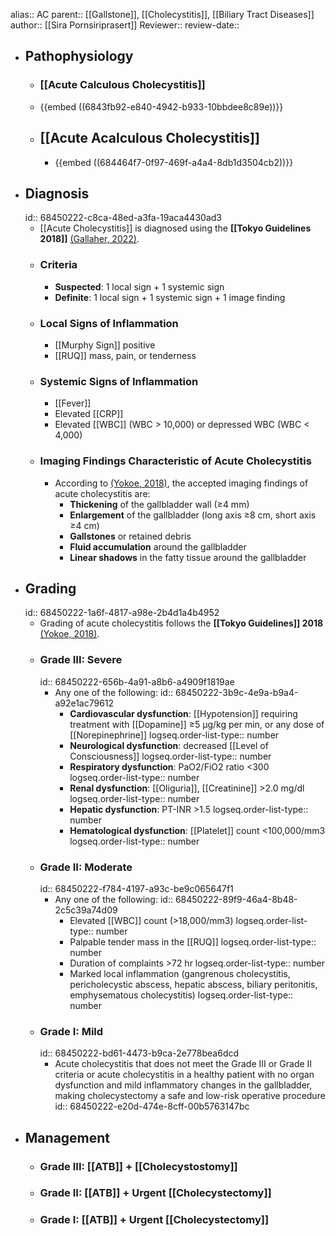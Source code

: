 alias:: AC
parent:: [[Gallstone]], [[Cholecystitis]], [[Biliary Tract Diseases]] 
author:: [[Sira Pornsiriprasert]] 
Reviewer::
review-date::

- ## Pathophysiology
	- ### [[Acute Calculous Cholecystitis]]
	- {{embed ((6843fb92-e840-4942-b933-10bbdee8c89e))}}
	- ## [[Acute Acalculous Cholecystitis]]
		- {{embed ((684464f7-0f97-469f-a4a4-8db1d3504cb2))}}
- ## Diagnosis
  id:: 68450222-c8ca-48ed-a3fa-19aca4430ad3
	- [[Acute Cholecystitis]] is diagnosed using the **[[Tokyo Guidelines 2018]]** [(Gallaher, 2022)]([[References/gallaherAcuteCholecystitisReview2022]]).
	- ### Criteria
		- **Suspected**: 1 local sign + 1 systemic sign
		- **Definite**: 1 local sign + 1 systemic sign + 1 image finding
	- ### Local Signs of Inflammation
		- [[Murphy Sign]] positive
		- [[RUQ]] mass, pain, or tenderness
	- ### Systemic Signs of Inflammation
		- [[Fever]]
		- Elevated [[CRP]]
		- Elevated [[WBC]] (WBC > 10,000) or depressed WBC (WBC < 4,000)
	- ### Imaging Findings Characteristic of Acute Cholecystitis
		- According to [(Yokoe, 2018)]([[References/yokoeTokyoGuidelines20182018]]), the accepted imaging findings of acute cholecystitis are:
			- **Thickening** of the gallbladder wall (≥4 mm)
			- **Enlargement** of the gallbladder (long axis ≥8 cm, short axis ≥4 cm)
			- **Gallstones** or retained debris
			- **Fluid accumulation** around the gallbladder
			- **Linear shadows** in the fatty tissue around the gallbladder
- ## Grading
  id:: 68450222-1a6f-4817-a98e-2b4d1a4b4952
	- Grading of acute cholecystitis follows the **[[Tokyo Guidelines]] 2018** [(Yokoe, 2018)]([[References/yokoeTokyoGuidelines20182018]]).
	- ### Grade III: Severe
	  id:: 68450222-656b-4a91-a8b6-a4909f1819ae
		- Any one of the following:
		  id:: 68450222-3b9c-4e9a-b9a4-a92e1ac79612
			- **Cardiovascular dysfunction**: [[Hypotension]] requiring treatment with [[Dopamine]] ≥5 μg/kg per min, or any dose of [[Norepinephrine]]
			  logseq.order-list-type:: number
			- **Neurological dysfunction**: decreased [[Level of Consciousness]]
			  logseq.order-list-type:: number
			- **Respiratory dysfunction**: PaO2/FiO2 ratio <300
			  logseq.order-list-type:: number
			- **Renal dysfunction**: [[Oliguria]], [[Creatinine]] >2.0 mg/dl
			  logseq.order-list-type:: number
			- **Hepatic dysfunction**: PT-INR >1.5
			  logseq.order-list-type:: number
			- **Hematological dysfunction**: [[Platelet]] count <100,000/mm3
			  logseq.order-list-type:: number
	- ### Grade II: Moderate
	  id:: 68450222-f784-4197-a93c-be9c065647f1
		- Any one of the following:
		  id:: 68450222-89f9-46a4-8b48-2c5c39a74d09
			- Elevated [[WBC]] count (>18,000/mm3)
			  logseq.order-list-type:: number
			- Palpable tender mass in the [[RUQ]]
			  logseq.order-list-type:: number
			- Duration of complaints >72 hr
			  logseq.order-list-type:: number
			- Marked local inflammation (gangrenous cholecystitis, pericholecystic abscess, hepatic abscess, biliary peritonitis, emphysematous cholecystitis)
			  logseq.order-list-type:: number
	- ### Grade I: Mild
	  id:: 68450222-bd61-4473-b9ca-2e778bea6dcd
		- Acute cholecystitis that does not meet the Grade III or Grade II criteria or acute cholecystitis in a healthy patient with no organ dysfunction and mild inflammatory changes in the gallbladder, making cholecystectomy a safe and low-risk operative procedure
		  id:: 68450222-e20d-474e-8cff-00b5763147bc
- ## Management
	- ### Grade III: [[ATB]] + [[Cholecystostomy]]
	- ### Grade II: [[ATB]] + Urgent [[Cholecystectomy]]
	- ### Grade I: [[ATB]] + Urgent [[Cholecystectomy]]